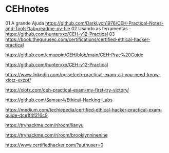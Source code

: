 # CEHnotes

01 A grande Ajuda https://github.com/DarkLycn1976/CEH-Practical-Notes-and-Tools?tab=readme-ov-file
02  Usando as ferramentas - https://github.com/hunterxxx/CEH-v12-Practical
03 https://book.thegurusec.com/certifications/certified-ethical-hacker-practical

https://github.com/cmuppin/CEH/blob/main/CEH-Prac%20Guide

https://github.com/hunterxxx/CEH-v12-Practical

https://www.linkedin.com/pulse/ceh-practical-exam-all-you-need-know-xiotz-exzpf/

https://xiotz.com/ceh-practical-exam-my-first-try-victory/

https://github.com/Samsar4/Ethical-Hacking-Labs

https://medium.com/techiepedia/certified-ethical-hacker-practical-exam-guide-dce1f4f216c9

https://tryhackme.com/r/room/lianyu

https://tryhackme.com/r/room/brooklynninenine

https://www.certifiedhacker.com/?authuser=0
